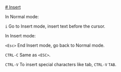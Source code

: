 [# Insert](#Insert)

In Normal mode:

`i`       Go to Insert mode, insert text before the cursor.


In Insert mode:

`<Esc>`   End Insert mode, go back to Normal mode.

`CTRL-C`  Same as `<ESC>`.

`CTRL-V`  To insert special characters like tab, `CTRL-V` `TAB`.

